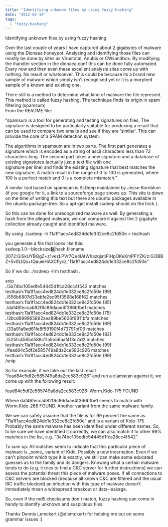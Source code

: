 ```yaml
---
title: "Identifying unknown files by using fuzzy hashing"
date: "2012-02-14"
tags: 
  - "fuzzy-hashing"
---
```


Identifying unknown files by using fuzzy hashing  
  
Over the last couple of years I have captured about 2 gigabytes of malware using the Dionaea honeypot. Analysing and identifying those files can mostly be done by sites as Virustotal, Anubis or CWsandbox. By modifying the ihandler section in the dionaea.conf this can be done fully automated.  
Every now and then even these excellent analysis sites come up with nothing. No result or whatsoever. This could be because its a brand new sample of malware which simply isn't recognised yet or it is a morphed sample of a known and existing one.  
  
There still is a method to determine what kind of malware the file represent. This method is called fuzzy hashing. The technique finds its origin in spam filtering (spamsum)  
From the README file:  
  
“spamsum is a tool for generating and testing signatures on files. The signature is designed to be particularly suitable for producing a result that can be used to compare two emails and see if they are 'similar'. This can provide the core of a SPAM detection system.  
  
The algorithms in spamsum are in two parts. The first part generates a signature which is encoded as a string of ascii characters less than 72 characters long. The second part takes a new signature and a database of existing signatures (actually just a text file with one  
signature per line) and finds the existing signature that best matches the new signature. A match result in the range of 0 to 100 is generated, where 100 is a perfect match and 0 is a complete mismatch.”  
  
A similar tool based on spamsum is SsDeep maintained by Jesse Kornblum (if you google for it, a link to a sourceforge page shows up. This site is down on the time of writing this text but there are ubuntu packages available in the ubuntu package-tree. So a apt-get install ssdeep should do the trick ).  
  
So this can be done for unrecognized malware as well. By generating a hash from the alleged malware, we can compare it against the 2 gigabyte collection already caught and identified malware.  
  
By using ./ssdeep -lr 11a1f1acc4ed824dc1e332ce8c2fd50e > testhash  
  
you generate a file that looks like this:  
ssdeep,1.0--blocksize:hash:hash,filename  
3072:GiSkUYBQgZ+z1vezLPVr7Qe4lAtWhazqiatiPiHpOKeXmPFYZK/z:Gi3BBZ+5v0LtQx+tQauieHAXCFycz,"11a1f1acc4ed824dc1e332ce8c2fd50e"  
  
So if we do: ./ssdeep -lrm testhash .  
  
snip  
./3a74bc105edfe54445d1fca28cc4f542 matches testhash:11a1f1acc4ed824dc1e332ce8c2fd50e (99)  
./556b6807d33ebfe2ec95f3598e168f62 matches testhash:11a1f1acc4ed824dc1e332ce8c2fd50e (85)  
./daf46feccab82f6c86daae4f366bfbe1 matches testhash:11a1f1acc4ed824dc1e332ce8c2fd50e (75)  
./3bcd999965892aea89be5606f6811bfa matches testhash:11a1f1acc4ed824dc1e332ce8c2fd50e (69)  
./33a91a9ed61fe8f59190f4d73791bf06 matches testhash:11a1f1acc4ed824dc1e332ce8c2fd50e (82)  
./525fc4565d588c11a5b56aaf4f3c7a12 matches testhash:11a1f1acc4ed824dc1e332ce8c2fd50e (99)  
./fead84c5df2e585749a8da2ce583c926 matches testhash:11a1f1acc4ed824dc1e332ce8c2fd50e (99)  
/snip  
  
So for example, if we take out the last result “fead84c5df2e585749a8da2ce583c926” and run a clamscan against it, we come up with the following result:  
  
fead84c5df2e585749a8da2ce583c926: Worm.Kido-175 FOUND  
  
Where daf46feccab82f6c86daae4f366bfbe1 seems to match with Worm.Kido-268 FOUND. Another variant from the same malware family.  
  
We we can safely assume that the file is for 99 percent the same as “11a1f1acc4ed824dc1e332ce8c2fd50e” and is a variant of Kido-175  
Probably the same malware has been identified under different names. So, to be sure we have identified it correctly, we can also match it to other 99% matches in the list, e.g. "3a74bc105edfe54445d1fca28cc4f542".  
  
To sum up: All matches seem to indicate that this particular piece of malware is \_some\_ variant of Kido. Possibly a new incarnation. Even if we can't pinpoint which type it is exactly, we still can make some educated guesses as to the family and its dangers. Knowing what a certain malware tends to do (e.g. it tries to find a C&C server for further instructions) we can assess the potential threat this piece of malware poses. If all connections to C&C servers are blocked (because all known C&C are filtered and the usual IRC traffic blocked) an infection with this type of malware doesn't immediately mean a widespread breakout or data-leakage.  
  
So, even if the md5 checksums don't match, fuzzy hashing can come in handy to identify unknown and suspicious files.  
  
Thanks Dennis Lemckert (@dlemckert) for helping me out on some grammar issues :)
